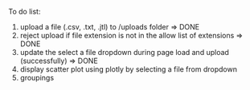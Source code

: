 To do list:
1. upload a file (.csv, .txt, .jtl) to /uploads folder => DONE
2. reject upload if file extension is not in the allow list of extensions => DONE
3. update the select a file dropdown during page load and upload (successfully) => DONE
4. display scatter plot using plotly by selecting a file from dropdown
5. groupings